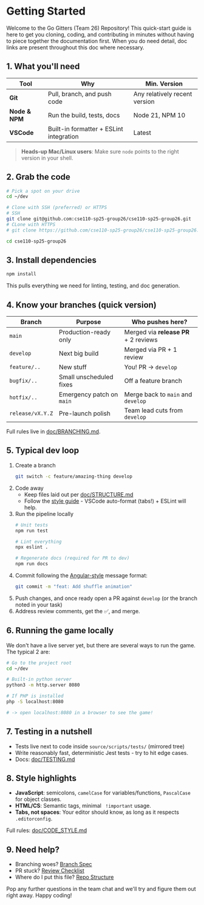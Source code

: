 # Getting Started

Welcome to the Go Gitters (Team 26) Repository! This quick-start guide is here to get you cloning, coding, and contributing in minutes without having to piece together the documentation first. When you do need detail, doc links are present throughout this doc where necessary.

## 1. What you'll need
| **Tool** | **Why** | **Min. Version** |
| -------- | ------- | ---------------- |
| **Git**  | Pull, branch, and push code | Any relatively recent version |
| **Node & NPM** | Run the build, tests, docs | Node 21, NPM 10 |
| **VSCode** | Built-in formatter + ESLint integration | Latest |

> **Heads-up Mac/Linux users**: Make sure `node` points to the right version in your shell.


## 2. Grab the code
```bash
# Pick a spot on your drive
cd ~/dev

# Clone with SSH (preferred) or HTTPS
# SSH
git clone git@github.com:cse110-sp25-group26/cse110-sp25-group26.git
# CLone with HTTPS
# git clone https://github.com/cse110-sp25-group26/cse110-sp25-group26.git

cd cse110-sp25-group26
```

## 3. Install dependencies
```bash
npm install
```

This pulls everything we need for linting, testing, and doc generation.

## 4. Know your branches (quick version)
| Branch | Purpose | Who pushes here? |
| ------ | ------- | ---------------- |
| `main` | Production-ready only | Merged via **release PR** + 2 reviews |
| `develop` | Next big build | Merged via PR + 1 review |
| `feature/..` | New stuff | You! PR -> `develop` |
| `bugfix/..` | Small unscheduled fixes | Off a feature branch |
| `hotfix/..` | Emergency patch on `main` | Merge back to `main` and `develop` |
| `release/vX.Y.Z` | Pre-launch polish | Team lead cuts from `develop` |

Full rules live in [doc/BRANCHING.md](/doc/BRANCHING.md).

## 5. Typical dev loop
1. Create a branch
   ```bash
   git switch -c feature/amazing-thing develop
   ```
2. Code away
   - Keep files laid out per [doc/STRUCTURE.md](/doc/STRUCTURE.md)
   - Follow the [style guide](/doc/CODE_STYLE.md) - VSCode auto-format (tabs!) + ESLint will help.
3. Run the pipeline locally
   ```bash
   # Unit tests
   npm run test

   # Lint everything
   npx eslint .

   # Regenerate docs (required for PR to dev)
   npm run docs
   ```
4. Commit following the [Angular-style](/doc/CODE_STYLE.md) message format:
   ```bash
   git commit -m "feat: Add shuffle animation"
5. Push changes, and once ready open a PR against `develop` (or the branch noted in your task)
6. Address review comments, get the ✅, and merge.

## 6. Running the game locally
We don't have a live server yet, but there are several ways to run the game. The typical 2 are:
```bash
# Go to the project root
cd ~/dev

# Built-in python server
python3 -m http.server 8080

# If PHP is installed
php -S localhost:8080

# -> open localhost:8080 in a browser to see the game!
```

## 7. Testing in a nutshell
- Tests live next to code inside `source/scripts/tests/` (mirrored tree)
- Write reasonably fast, deterministic Jest tests - try to hit edge cases.
- Docs: [doc/TESTING.md](/doc/TESTING.md)

## 8. Style highlights
- **JavaScript**: semicolons, `camelCase` for variables/functions, `PascalCase` for object classes.
- **HTML/CS**: Semantic tags, minimal ` !important` usage.
- **Tabs, not spaces**: Your editor should know, as long as it respects `.editorconfig`.

Full rules: [doc/CODE_STYLE.md](/doc/CODE_STYLE.md)

## 9. Need help?
- Branching woes? [Branch Spec](/doc/BRANCHING.md)
- PR stuck? [Review Checklist](/doc/REVIEWING.md)
- Where do I put this file? [Repo Structure](/doc/STRUCTURE.md)

Pop any further questions in the team chat and we'll try and figure them out right away. Happy coding!